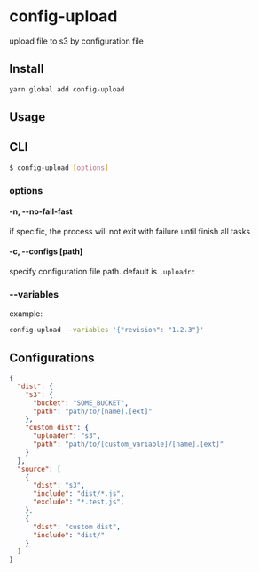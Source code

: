 # config-upload
upload file to s3 by configuration file

## Install

```sh
yarn global add config-upload
```

## Usage

## CLI
```sh
$ config-upload [options]
```

### options

#### -n, --no-fail-fast
if specific, the process will not exit with failure until finish all tasks

#### -c, --configs [path]
specify configuration file path. default is `.uploadrc`

### --variables
example:
```sh
config-upload --variables '{"revision": "1.2.3"}'
```

## Configurations

```json
{
  "dist": {
    "s3": {
      "bucket": "SOME_BUCKET",
      "path": "path/to/[name].[ext]"
    },
    "custom dist": {
      "uploader": "s3",
      "path": "path/to/[custom_variable]/[name].[ext]"
    }
  },
  "source": [
    {
      "dist": "s3",
      "include": "dist/*.js",
      "exclude": "*.test.js",
    },
    {
      "dist": "custom dist",
      "include": "dist/"
    }
  ]
}
```
